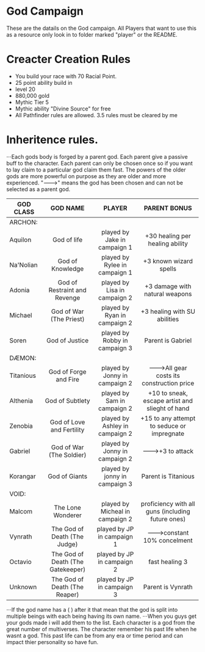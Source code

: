 # God Campaign

These are the datails on the God campaign. All Players that want to use this as a resource only look
in to folder marked "player" or the README.

# Creacter Creation Rules
* You build your race with 70 Racial Point.
* 25 point ability build in
* level 20
* 880,000 gold
* Mythic Tier 5
* Mythic ability "Divine Source" for free
* All Pathfinder rules are allowed. 3.5 rules must be cleared by me

# Inheritence rules.

⋅⋅⋅Each gods body is forged by a parent god. Each parent give a passive buff to the character. Each parent can only be chosen once so 
if you want to lay claim to a particular god claim them fast. The powers of the older gods are more powerful on purpose as they are older 
and more experienced. "--->" means the god has been chosen and can not be selected as a parent god.

| GOD CLASS	| GOD NAME			| PLAYER	                 | PARENT BONUS |
| ------------- |:-----------------------------:|:------------------------------:|:-------------------------------:|
| ARCHON:	|                               |                                |                                 |
| Aquilon	|	God of life		| played by Jake in campaign 1	 | +30 healing per healing ability |
| Na'Nolian	|	God of Knowledge	| played by Rylee in campaign 1	 | +3 known wizard spells          |
| Adonia	| God of Restraint and Revenge	| played by Lisa in campaign 2	 | +3 damage with natural weapons  |
| Michael	| God of War (The Priest)	| played by Ryan in campaign 2	 | +3 healing with SU abilities    |
| Soren		| God of Justice		| played by Robby in campaign 3	 | Parent is Gabriel               |
| DÆMON:	|                               |                                |                                 |
| Titanious 	| God of Forge and Fire		| played by Jonny in campaign 2	 | --->All gear costs its construction price | 
| Althenia 	| God of Subtlety		| played by Sam in campaign 2	 | +10 to sneak, escape artist and slieght of hand |
| Zenobia	| God of Love and Fertility	| played by Ashley in campaign 2 | +15 to any attempt to seduce or impregnate |
| Gabriel	| God of War (The Soldier)	| played by Jonny in campaign 2	 | --->+3 to attack                |
| Korangar	| God of Giants			| played by jonny in campaign 3	 | Parent is Titanious             |
| VOID:	        |                               |                                |                                 |
| Malcom	|	The Lone Wonderer	| played by Micheal in campaign 2 | proficiency with all guns (including future ones) |
| Vynrath	| The God of Death (The Judge)	| played by JP in campaign 1	 | --->constant 10% concelment     |
| Octavio	| The God of Death (The Gatekeeper) | played by JP in campaign 2 |	fast healing 3             |
| Unknown       |The God of Death (The Reaper)	| played by JP in campaign 3     | Parent is Vynrath               |

⋅⋅⋅If the god name has a ( ) after it that mean that the god is split into multiple beings with each being having its own name.
⋅⋅⋅When you guys get your gods made i will add them to the list. Each character is a god from the great number of multiverses. The 
character remember his past life when he wasnt a god. This past life can be from any era or time period and can impact thier personality so have fun. 
